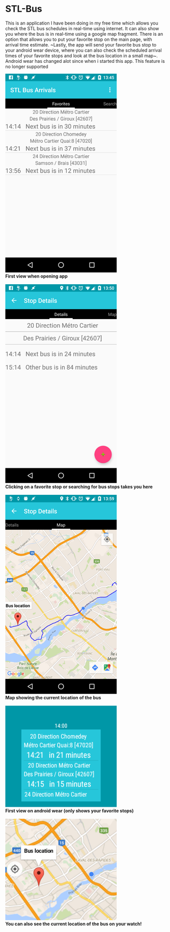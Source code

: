 # STL-Bus
This is an application I have been doing in my free time which allows you check the STL bus schedules in real-time using internet. 
It can also show you where the bus is in real-time using a google map fragment. There is an option that allows you to put your 
favorite stop on the main page, with arrival time estimate.
~Lastly, the app will send your favorite bus stop to your android wear device, where you can also check 
the scheduled arrival times of your favorite stops and look at the bus location in a small map~. Android wear has changed alot since when i started this app. This feature is no longer supported

<img src="/img/Favorites.png"  width="350"> <BR>
<b>First view when opening app</b><BR> <BR>
<img src="/img/Stop.Details.png" width="350"> <BR>
<b> Clicking on a favorite stop or searching for bus stops takes you here</b> <BR> <BR>
<img src="/img/mobile.map.png" width="350"> <BR>
<b>Map showing the current location of the bus</b> <BR> <BR>
<img src="/img/watch.favorites.png" width="350"> <BR>
<b>First view on android wear (only shows your favorite stops)</b> <BR> <BR>
<img src="/img/watch.map.png" width="350"> <BR>
<b>You can also see the current location of the bus on your watch!</b>
